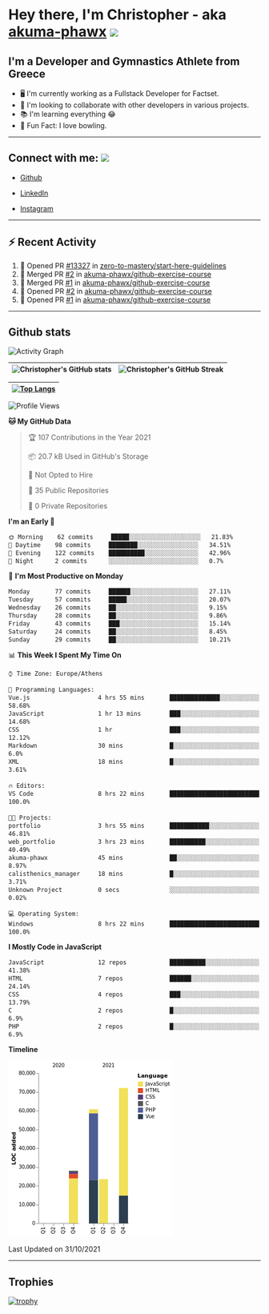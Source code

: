 # Hey there, I'm Christopher - aka [akuma-phawx](https://github.com/akuma-phawx) <img src = "https://raw.githubusercontent.com/MartinHeinz/MartinHeinz/master/wave.gif" width = 50px>

## I'm a Developer and Gymnastics Athlete from Greece

- 🖥️ I'm currently working as a Fullstack Developer for Factset.
- 🤲 I'm looking to collaborate with other developers in various projects.
- 📚 I'm learning everything 😂
- 🎳 Fun Fact: I love bowling.

---

## Connect with me: <img src='https://raw.githubusercontent.com/ShahriarShafin/ShahriarShafin/main/Assets/handshake.gif' width="100px">

- [Github](https://github.com/akuma-phawx)

- [LinkedIn](https://www.linkedin.com/in/christopher-vradis-3b9a68151/)

- [Instagram](https://www.instagram.com/chris.vrd_sw/)

---

## ⚡ Recent Activity

<!--START_SECTION:activity-->
1. 💪 Opened PR [#13327](https://github.com/zero-to-mastery/start-here-guidelines/pull/13327) in [zero-to-mastery/start-here-guidelines](https://github.com/zero-to-mastery/start-here-guidelines)
2. 🎉 Merged PR [#2](https://github.com/akuma-phawx/github-exercise-course/pull/2) in [akuma-phawx/github-exercise-course](https://github.com/akuma-phawx/github-exercise-course)
3. 🎉 Merged PR [#1](https://github.com/akuma-phawx/github-exercise-course/pull/1) in [akuma-phawx/github-exercise-course](https://github.com/akuma-phawx/github-exercise-course)
4. 💪 Opened PR [#2](https://github.com/akuma-phawx/github-exercise-course/pull/2) in [akuma-phawx/github-exercise-course](https://github.com/akuma-phawx/github-exercise-course)
5. 💪 Opened PR [#1](https://github.com/akuma-phawx/github-exercise-course/pull/1) in [akuma-phawx/github-exercise-course](https://github.com/akuma-phawx/github-exercise-course)
<!--END_SECTION:activity-->

---

## Github stats

![Activity Graph](https://activity-graph.herokuapp.com/graph?username=akuma-phawx&theme=dracula)

| ![Christopher's GitHub stats](https://github-readme-stats.vercel.app/api?username=akuma-phawx&show_icons=true&theme=dracula) | ![Christopher's GitHub Streak](https://github-readme-streak-stats.herokuapp.com/?user=akuma-phawx&theme=dracula) |
| ---------------------------------------------------------------------------------------------------------------------------- | ---------------------------------------------------------------------------------------------------------------- |

| [![Top Langs](https://github-readme-stats.vercel.app/api/top-langs/?username=akuma-phawx&show_icons=true&theme=radical)](https://github.com/akuma-phawx/github-readme-stats) |
| ---------------------------------------------------------------------------------------------------------------------------------------------------------------------------- |

<!--START_SECTION:waka-->
![Profile Views](http://img.shields.io/badge/Profile%20Views-1-blue)

**🐱 My GitHub Data** 

> 🏆 107 Contributions in the Year 2021
 > 
> 📦 20.7 kB Used in GitHub's Storage 
 > 
> 🚫 Not Opted to Hire
 > 
> 📜 35 Public Repositories 
 > 
> 🔑 0 Private Repositories  
 > 
**I'm an Early 🐤** 

```text
🌞 Morning    62 commits     █████░░░░░░░░░░░░░░░░░░░░   21.83% 
🌆 Daytime    98 commits     ████████░░░░░░░░░░░░░░░░░   34.51% 
🌃 Evening    122 commits    ██████████░░░░░░░░░░░░░░░   42.96% 
🌙 Night      2 commits      ░░░░░░░░░░░░░░░░░░░░░░░░░   0.7%

```
📅 **I'm Most Productive on Monday** 

```text
Monday       77 commits     ██████░░░░░░░░░░░░░░░░░░░   27.11% 
Tuesday      57 commits     █████░░░░░░░░░░░░░░░░░░░░   20.07% 
Wednesday    26 commits     ██░░░░░░░░░░░░░░░░░░░░░░░   9.15% 
Thursday     28 commits     ██░░░░░░░░░░░░░░░░░░░░░░░   9.86% 
Friday       43 commits     ███░░░░░░░░░░░░░░░░░░░░░░   15.14% 
Saturday     24 commits     ██░░░░░░░░░░░░░░░░░░░░░░░   8.45% 
Sunday       29 commits     ██░░░░░░░░░░░░░░░░░░░░░░░   10.21%

```


📊 **This Week I Spent My Time On** 

```text
⌚︎ Time Zone: Europe/Athens

💬 Programming Languages: 
Vue.js                   4 hrs 55 mins       ██████████████░░░░░░░░░░░   58.68% 
JavaScript               1 hr 13 mins        ███░░░░░░░░░░░░░░░░░░░░░░   14.68% 
CSS                      1 hr                ███░░░░░░░░░░░░░░░░░░░░░░   12.12% 
Markdown                 30 mins             █░░░░░░░░░░░░░░░░░░░░░░░░   6.0% 
XML                      18 mins             █░░░░░░░░░░░░░░░░░░░░░░░░   3.61%

🔥 Editors: 
VS Code                  8 hrs 22 mins       █████████████████████████   100.0%

🐱‍💻 Projects: 
portfolio                3 hrs 55 mins       ███████████░░░░░░░░░░░░░░   46.81% 
web_portfolio            3 hrs 23 mins       ██████████░░░░░░░░░░░░░░░   40.49% 
akuma-phawx              45 mins             ██░░░░░░░░░░░░░░░░░░░░░░░   8.97% 
calisthenics_manager     18 mins             █░░░░░░░░░░░░░░░░░░░░░░░░   3.71% 
Unknown Project          0 secs              ░░░░░░░░░░░░░░░░░░░░░░░░░   0.02%

💻 Operating System: 
Windows                  8 hrs 22 mins       █████████████████████████   100.0%

```

**I Mostly Code in JavaScript** 

```text
JavaScript               12 repos            ██████████░░░░░░░░░░░░░░░   41.38% 
HTML                     7 repos             ██████░░░░░░░░░░░░░░░░░░░   24.14% 
CSS                      4 repos             ███░░░░░░░░░░░░░░░░░░░░░░   13.79% 
C                        2 repos             █░░░░░░░░░░░░░░░░░░░░░░░░   6.9% 
PHP                      2 repos             █░░░░░░░░░░░░░░░░░░░░░░░░   6.9%

```


**Timeline**

![Chart not found](https://raw.githubusercontent.com/akuma-phawx/akuma-phawx/main/charts/bar_graph.png) 


 Last Updated on 31/10/2021
<!--END_SECTION:waka-->

---

## Trophies

[![trophy](https://github-profile-trophy.vercel.app/?username=akuma-phawx&theme=onedark)](https://github.com/ryo-ma/github-profile-trophy)
